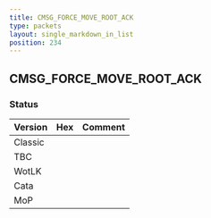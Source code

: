 ```yaml
---
title: CMSG_FORCE_MOVE_ROOT_ACK
type: packets
layout: single_markdown_in_list
position: 234
---
```


## CMSG_FORCE_MOVE_ROOT_ACK

### Status

Version    | Hex        | Comment
---------- | ---------- | ---------- 
Classic    |            | 
TBC        |            | 
WotLK      |            | 
Cata       |            | 
MoP        |            | 